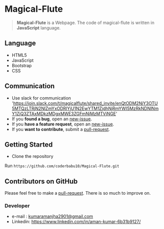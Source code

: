 # Magical-Flute



> **Magical-Flute** is a Webpage. The code of magical-flute is written in **JavaScript** language.


## Language

-   HTML5
-   JavaScript
-   Bootstrap
-   CSS

## Communication
-   Use slack for communication  'https://join.slack.com/t/magicalflute/shared_invite/enQtODM2NjY3OTU5MTQzLTRjN2NlZmYxODRlYjU1N2EwYTM1ZjdhNjRmYWI5MzRkNDNlNmY1ZjQ3ZTAxMDkzMDgxMWE3ZGFmNjMzMTVjNGE'
-   If you  **found a bug**, open an [new-issue](https://github.com/coderbabu10/Magical-Flute/issues/new).
-   If you  **have a feature request**, open an [new-issue](https://github.com/coderbabu10/Magical-Flute/issues/new).
-   If you  **want to contribute**, submit a [pull-request](https://github.com/coderbabu10/Magical-Flute/pulls).


## Getting Started

-   Clone the repository

Run  `https://github.com/coderbabu10/Magical-Flute.git`


## Contributors on GitHub

Please feel free to make a [pull-request](https://github.com/coderbabu10/Magical-Flute/pulls). There is so much to improve on.

### Developer
-   e-mail :  [kumaramanjha2901@gmail.com](mailto:kumaramanjha2901@gmail.com)
-   Linkedin: https://www.linkedin.com/in/aman-kumar-6b31b9127/

